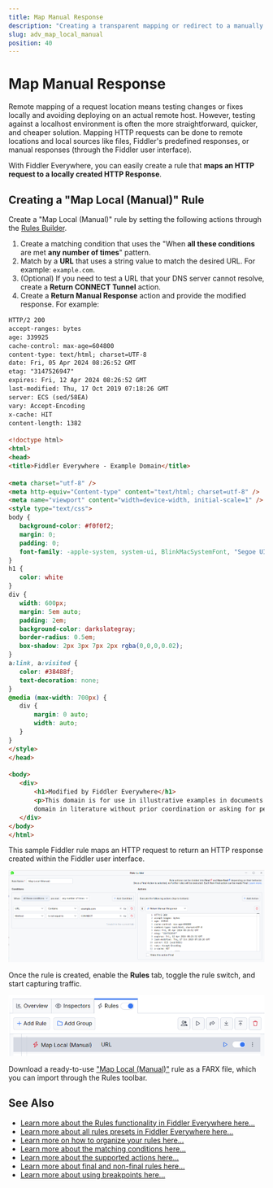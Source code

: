 ```yaml
---
title: Map Manual Response
description: "Creating a transparent mapping or redirect to a manually created HTTP Response within the Fiddler's rules."
slug: adv_map_local_manual
position: 40
---
```


# Map Manual Response


Remote mapping of a request location means testing changes or fixes locally and avoiding deploying on an actual remote host. However, testing against a localhost environment is often the more straightforward, quicker, and cheaper solution. Mapping HTTP requests can be done to remote locations and local sources like files, Fiddler's predefined responses, or manual responses (through the Fiddler user interface). 

With Fiddler Everywhere, you can easily create a rule that **maps an HTTP request to a locally created HTTP Response**.

## Creating a "Map Local (Manual)" Rule

Create a "Map Local (Manual)" rule by setting the following actions through the [Rules Builder](slug://modify-traffic-get-started).

1. Create a matching condition that uses the "When **all these conditions** are met **any number of times**" pattern. 
1. Match by a **URL** that uses a string value to match the desired URL. For example: `example.com`.
1. (Optional) If you need to test a URL that your DNS server cannot resolve, create a **Return CONNECT Tunnel** action.
1. Create a **Return Manual Response** action and provide the modified response. For example:
 ```html
 HTTP/2 200
 accept-ranges: bytes
 age: 339925
 cache-control: max-age=604800
 content-type: text/html; charset=UTF-8
 date: Fri, 05 Apr 2024 08:26:52 GMT
 etag: "3147526947"
 expires: Fri, 12 Apr 2024 08:26:52 GMT
 last-modified: Thu, 17 Oct 2019 07:18:26 GMT
 server: ECS (sed/58EA)
 vary: Accept-Encoding
 x-cache: HIT
 content-length: 1382

 <!doctype html>
 <html>
 <head>
 <title>Fiddler Everywhere - Example Domain</title>

 <meta charset="utf-8" />
 <meta http-equiv="Content-type" content="text/html; charset=utf-8" />
 <meta name="viewport" content="width=device-width, initial-scale=1" />
 <style type="text/css">
 body {
    background-color: #f0f0f2;
    margin: 0;
    padding: 0;
    font-family: -apple-system, system-ui, BlinkMacSystemFont, "Segoe UI", "Open Sans", "Helvetica Neue", Helvetica, Arial, sans-serif;
 }
 h1 {
    color: white
 }
 div {
    width: 600px;
    margin: 5em auto;
    padding: 2em;
    background-color: darkslategray;
    border-radius: 0.5em;
    box-shadow: 2px 3px 7px 2px rgba(0,0,0,0.02);
 }
 a:link, a:visited {
    color: #38488f;
    text-decoration: none;
 }
 @media (max-width: 700px) {
    div {
        margin: 0 auto;
        width: auto;
    }
 }
 </style> 
 </head>

 <body>
    <div>
        <h1>Modified by Fiddler Everywhere</h1>
        <p>This domain is for use in illustrative examples in documents. You may use this
        domain in literature without prior coordination or asking for permission.</p>
    </div>
 </body>
 </html>
 ```
 
This sample Fiddler rule maps an HTTP request to return an HTTP response created within the Fiddler user interface.

![Creating "Map Local (Manual)" rule](./images/adv-map-local-manual.png)

Once the rule is created, enable the **Rules** tab, toggle the rule switch, and start capturing traffic.

![Activating the "Map Local (Manual)" rule](./images/adv-map-local-manual-active.png)

Download a ready-to-use <a href="https://github.com/telerik/fiddler-everywhere/tree/master/rules/map-local-manual" target="_blank">"Map Local (Manual)"</a> rule as a FARX file, which you can import through the Rules toolbar.

## See Also

* [Learn more about the Rules functionality in Fiddler Everywhere here...](slug://modify-traffic-get-started)
* [Learn more about all rules presets in Fiddler Everywhere here...](slug://adv_techniques_fiddler)
* [Learn more on how to organize your rules here...](slug://rulesbuilder-get-started)
* [Learn more about the matching conditions here...](slug://fiddler-rules-actions#conditions)
* [Learn more about the supported actions here...](slug://fiddler-rules-actions#actions)
* [Learn more about final and non-final rules here...](slug://fiddler-rules-actions#final-and-non-final-actions)
* [Learn more about using breakpoints here...](slug://rulesbuilder-breakpoints)